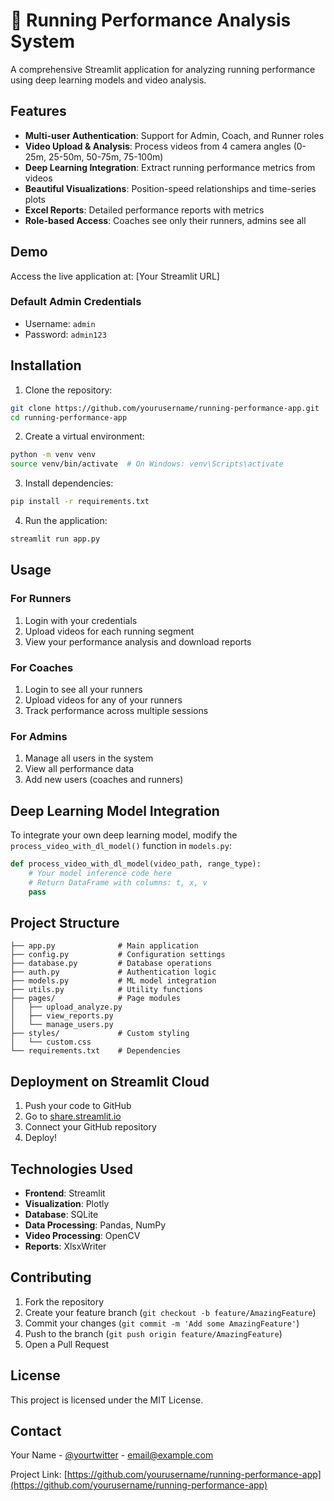 # 🏃 Running Performance Analysis System

A comprehensive Streamlit application for analyzing running performance using deep learning models and video analysis.

## Features

- **Multi-user Authentication**: Support for Admin, Coach, and Runner roles
- **Video Upload & Analysis**: Process videos from 4 camera angles (0-25m, 25-50m, 50-75m, 75-100m)
- **Deep Learning Integration**: Extract running performance metrics from videos
- **Beautiful Visualizations**: Position-speed relationships and time-series plots
- **Excel Reports**: Detailed performance reports with metrics
- **Role-based Access**: Coaches see only their runners, admins see all

## Demo

Access the live application at: [Your Streamlit URL]

### Default Admin Credentials
- Username: `admin`
- Password: `admin123`

## Installation

1. Clone the repository:
```bash
git clone https://github.com/yourusername/running-performance-app.git
cd running-performance-app
```

2. Create a virtual environment:
```bash
python -m venv venv
source venv/bin/activate  # On Windows: venv\Scripts\activate
```

3. Install dependencies:
```bash
pip install -r requirements.txt
```

4. Run the application:
```bash
streamlit run app.py
```

## Usage

### For Runners
1. Login with your credentials
2. Upload videos for each running segment
3. View your performance analysis and download reports

### For Coaches
1. Login to see all your runners
2. Upload videos for any of your runners
3. Track performance across multiple sessions

### For Admins
1. Manage all users in the system
2. View all performance data
3. Add new users (coaches and runners)

## Deep Learning Model Integration

To integrate your own deep learning model, modify the `process_video_with_dl_model()` function in `models.py`:

```python
def process_video_with_dl_model(video_path, range_type):
    # Your model inference code here
    # Return DataFrame with columns: t, x, v
    pass
```

## Project Structure

```
├── app.py              # Main application
├── config.py           # Configuration settings
├── database.py         # Database operations
├── auth.py             # Authentication logic
├── models.py           # ML model integration
├── utils.py            # Utility functions
├── pages/              # Page modules
│   ├── upload_analyze.py
│   ├── view_reports.py
│   └── manage_users.py
├── styles/             # Custom styling
│   └── custom.css
└── requirements.txt    # Dependencies
```

## Deployment on Streamlit Cloud

1. Push your code to GitHub
2. Go to [share.streamlit.io](https://share.streamlit.io)
3. Connect your GitHub repository
4. Deploy!

## Technologies Used

- **Frontend**: Streamlit
- **Visualization**: Plotly
- **Database**: SQLite
- **Data Processing**: Pandas, NumPy
- **Video Processing**: OpenCV
- **Reports**: XlsxWriter

## Contributing

1. Fork the repository
2. Create your feature branch (`git checkout -b feature/AmazingFeature`)
3. Commit your changes (`git commit -m 'Add some AmazingFeature'`)
4. Push to the branch (`git push origin feature/AmazingFeature`)
5. Open a Pull Request

## License

This project is licensed under the MIT License.

## Contact

Your Name - [@yourtwitter](https://twitter.com/yourtwitter) - email@example.com

Project Link: [https://github.com/yourusername/running-performance-app](https://github.com/yourusername/running-performance-app)